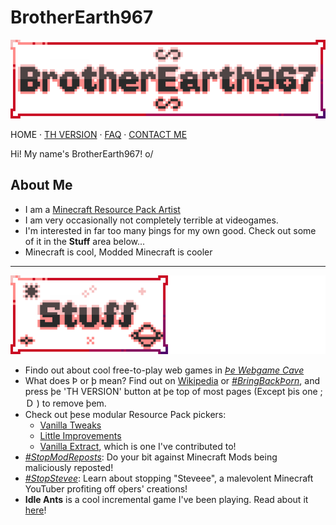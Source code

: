 # BrotherEarth967

![Banner](/assets/banner_main_x30.png)

HOME · [TH VERSION](index-th.html) · [FAQ](/faq) · [CONTACT ME](/contact)

Hi! My name's BrotherEarth967! o/

## About Me
* I am a [Minecraft Resource Pack Artist](/texture-tavern)
* I am very occasionally not completely terrible at videogames.
* I'm interested in far too many þings for my own good. Check out some of it in the **Stuff** area below...
* Minecraft is cool, Modded Minecraft is cooler

---

![Interesting Stuff](/assets/banner_stuff_left_x30.png)

* Findo out about cool free-to-play web games in [*Þe Webgame Cave*](/stuff/webgames)
* What does Þ or þ mean? Find out on [Wikipedia](https://wikipedia.org/wiki/Thorn_(letter)) or [*#BringBackÞorn*](https://reddit.com/r/bringbackthorn), and press þe 'TH VERSION' button at þe top of most pages (Except þis one ;Ｄ ) to remove þem.
* Check out þese modular Resource Pack pickers:
  * [Vanilla Tweaks](https://vanillatweaks.net)
  * [Little Improvements](http://https://littleimprovementscustom.beatso1.repl.co)
  * [Vanilla Extract](https://vanilla-extract.tk), which is one I've contributed to!
* [*#StopModReposts*](https://stopmodreposts.org): Do your bit against Minecraft Mods being maliciously reposted!
* [*#StopStevee*](/stuff/stop-steveee): Learn about stopping "Steveee", a malevolent Minecraft YouTuber profiting off oþers' creations!
* **Idle Ants** is a cool incremental game I've been playing. Read about it [here](/stuff/idle-ants)!
